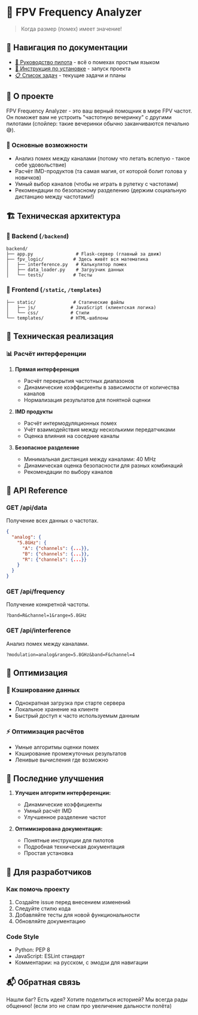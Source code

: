 # 📡 FPV Frequency Analyzer

> Когда размер (помех) имеет значение! 

## 📖 Навигация по документации
- [🎯 Руководство пилота](pilots_guide.md) - всё о помехах простым языком
- [🚀 Инструкция по установке](setup_guide.md) - запуск проекта
- [📋 Список задач](TODO.md) - текущие задачи и планы

## 🎯 О проекте
FPV Frequency Analyzer - это ваш верный помощник в мире FPV частот. Он поможет вам не устроить "частотную вечеринку" с другими пилотами (спойлер: такие вечеринки обычно заканчиваются печально 😅).

### 🌟 Основные возможности
- Анализ помех между каналами (потому что летать вслепую - такое себе удовольствие)
- Расчёт IMD-продуктов (та самая магия, от которой болит голова у новичков)
- Умный выбор каналов (чтобы не играть в рулетку с частотами)
- Рекомендации по безопасному разделению (держим социальную дистанцию между частотами!)

## 🏗️ Техническая архитектура

### 🧠 Backend (`/backend`)
```
backend/
├── app.py                # Flask-сервер (главный за движ)
├── fpv_logic/           # Здесь живёт вся математика
│   ├── interference.py   # Калькулятор помех
│   ├── data_loader.py    # Загрузчик данных
│   └── tests/           # Тесты
```

### 🎨 Frontend (`/static`, `/templates`)
```
├── static/              # Статические файлы
│   ├── js/             # JavaScript (клиентская логика)
│   └── css/            # Стили
└── templates/          # HTML-шаблоны
```

## 🔬 Техническая реализация

### 📊 Расчёт интерференции
1. **Прямая интерференция**
   - Расчёт перекрытия частотных диапазонов
   - Динамические коэффициенты в зависимости от количества каналов
   - Нормализация результатов для понятной оценки

2. **IMD продукты**
   - Расчёт интермодуляционных помех
   - Учёт взаимодействия между несколькими передатчиками
   - Оценка влияния на соседние каналы

3. **Безопасное разделение**
   - Минимальная дистанция между каналами: 40 MHz
   - Динамическая оценка безопасности для разных комбинаций
   - Рекомендации по выбору каналов

## 🔌 API Reference

### GET /api/data
Получение всех данных о частотах.
```json
{
  "analog": {
    "5.8GHz": {
      "A": {"channels": {...}},
      "B": {"channels": {...}},
      "R": {"channels": {...}}
    }
  }
}
```

### GET /api/frequency
Получение конкретной частоты.
```
?band=R&channel=1&range=5.8GHz
```

### GET /api/interference
Анализ помех между каналами.
```
?modulation=analog&range=5.8GHz&band=F&channel=4
```

## 🚀 Оптимизация

### 💾 Кэширование данных
- Однократная загрузка при старте сервера
- Локальное хранение на клиенте
- Быстрый доступ к часто используемым данным

### ⚡ Оптимизация расчётов
- Умные алгоритмы оценки помех
- Кэширование промежуточных результатов
- Ленивые вычисления где возможно

## 🎯 Последние улучшения
1. **Улучшен алгоритм интерференции:**
   - Динамические коэффициенты
   - Умный расчёт IMD
   - Улучшенное разделение частот

2. **Оптимизирована документация:**
   - Понятные инструкции для пилотов
   - Подробная техническая документация
   - Простая установка

## 🤝 Для разработчиков

### Как помочь проекту
1. Создайте issue перед внесением изменений
2. Следуйте стилю кода
3. Добавляйте тесты для новой функциональности
4. Обновляйте документацию

### Code Style
- Python: PEP 8
- JavaScript: ESLint стандарт
- Комментарии: на русском, с эмодзи для навигации

## 📬 Обратная связь
Нашли баг? Есть идея? Хотите поделиться историей?
Мы всегда рады общению! (если это не спам про увеличение дальности полёта) 